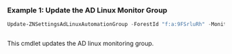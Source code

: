 ### Example 1: Update the AD Linux Monitor Group
```powershell
Update-ZNSettingsAdLinuxAutomationGroup -ForestId "f:a:9FSrluRh" -MonitoredGroupId b:110003
```

```output

```

This cmdlet updates the AD linux monitoring group.
